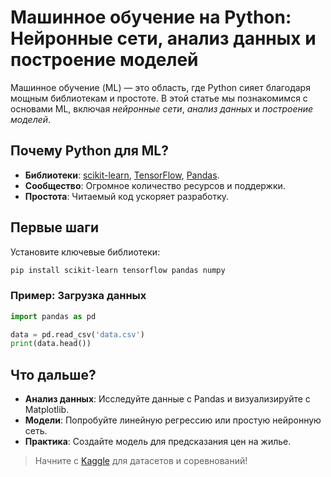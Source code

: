 # Машинное обучение на Python: Нейронные сети, анализ данных и построение моделей

Машинное обучение (ML) — это область, где Python сияет благодаря мощным библиотекам и простоте. В этой статье мы познакомимся с основами ML, включая *нейронные сети*, *анализ данных* и *построение моделей*.

## Почему Python для ML?

- **Библиотеки**: [scikit-learn](https://scikit-learn.org), [TensorFlow](https://tensorflow.org), [Pandas](https://pandas.pydata.org).
- **Сообщество**: Огромное количество ресурсов и поддержки.
- **Простота**: Читаемый код ускоряет разработку.

## Первые шаги

Установите ключевые библиотеки:

```bash
pip install scikit-learn tensorflow pandas numpy
```

### Пример: Загрузка данных

```python
import pandas as pd

data = pd.read_csv('data.csv')
print(data.head())
```

## Что дальше?

- **Анализ данных**: Исследуйте данные с Pandas и визуализируйте с Matplotlib.
- **Модели**: Попробуйте линейную регрессию или простую нейронную сеть.
- **Практика**: Создайте модель для предсказания цен на жилье.

> Начните с [Kaggle](https://kaggle.com) для датасетов и соревнований!